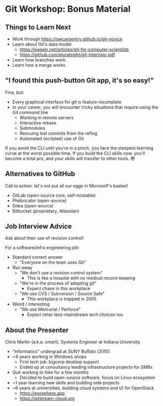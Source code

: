 # Git Workshop: Bonus Material

## Things to Learn Next

- Work through <https://swcarpentry.github.io/git-novice>
- Learn about Git's data model
  - <https://eagain.net/articles/git-for-computer-scientists>
  - <https://github.com/pluralsight/git-internals-pdf>
- Learn how branches work
- Learn how a merge works

<!--
When you understand the data model, concepts like branches and tags and merges are a lot less mysterious.
-->

## "I found this push-button Git app, it's so easy!"

Fine, but:

- Every graphical interface for git is feature-incomplete
- In your career, you _will_ encounter tricky situations that require using the Git command line
    - Working in remote servers
    - Interactive rebase
    - Submodules
    - Rescuing lost commits from the reflog
    - Automated (scripted) use of Git

If you avoid the CLI until you're in a pinch, you face the steepest learning curve at the worst possible time. If you build the CLI skills now, you'll become a total pro, and your skills will transfer to other tools. 😎

## Alternatives to GitHub

Call to action: let's not put all our eggs in Microsoft's basket!

- GitLab (open-source core, self-hostable)
- Phabricator (open-source)
- Gitea (open-source)
- Bitbucket (proprietary, Atlassian)

## Job Interview Advice

Ask about their use of revision control!

For a software/infra engineering job:

- Standard correct answer
  - "Everyone on the team uses Git"
- Run away
  - "We don't use a revision control system"
    - This is like a hospital with no medical record-keeping
  - "We're in the process of adopting git"
    - Expect chaos in this workplace 
  - "We use CVS / Subversion / Source Safe"
    - This workplace is trapped in 2005
- Weird / interesting
  - "We use Mercurial / Perforce"
    - Expect other less-mainstream tech choices too

## About the Presenter

Chris Martin (a.k.a. cmart), Systems Engineer at Indiana University

- "Informatics" undergrad at SUNY Buffalo (2010)
- ~4 years working in Windows shops
  - First tech job: bigcorp desktop support
  - Ended up at consultancy leading infrastructure projects for SMBs
- Quit working to hike for a few months
  - Decided to build open-source software, focus on Linux ecosystem
- ~1 year learning new skills and building side projects
- ~6 years at universities, building cloud systems and UI for OpenStack
  - <https://exosphere.app>
  - <https://jetstream-cloud.org>